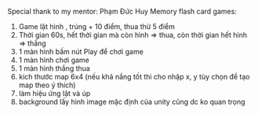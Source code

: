 Special thank to my mentor: Phạm Đức Huy
Memory flash card games:
1.	Game lật hình , trúng + 10 điểm, thua thừ 5 điểm
2.	Thời gian 60s, hết thời gian mà còn hình => thua, còn thời gian hết hình => thắng
3.	1 màn hình bấm nút Play để chơi game
4.	1 màn hình chơi game
5.	1 màn hình thắng thua
6.	kich thước map 6x4 (nếu khả nắng tốt thì cho nhập x, y tùy chọn để tạo map theo ý thích)
7.	làm hiệu ứng lật và úp
8.	background lấy hình image mặc định của unity cũng dc ko quan trọng
